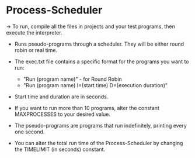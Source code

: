 # Process-Scheduler

-> To run, compile all the files in projects and your test programs, then execute the interpreter.

- Runs pseudo-programs through a scheduler. They will be either round robin or real time.
- The exec.txt file contains a specific format for the programs you want to run: 
    - "Run (program name)" - for Round Robin
    - "Run (program name) I=(start time) D=(execution duration)"
  
- Start time and duration are in seconds.
- If you want to run more than 10 programs, alter the constant MAXPROCESSES to your desired value.
- The pseudo-programs are programs that run indefinitely, printing every one second.
- You can alter the total run time of the Process-Scheduler by changing the TIMELIMIT (in seconds) constant.
